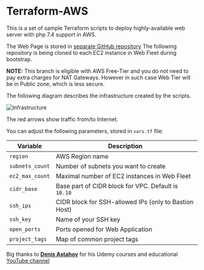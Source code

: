 # Terraform-AWS
This is a set of sample Terraform scripts to deploy highly-available web server with php 7.4 support in AWS.

The Web Page is stored in [separate GitHub repository](https://github.com/cepxuo/webpage)
The following repository is being cloned to each EC2 instance in Web Fleet during bootstrap.

**NOTE:** This branch is eligible with AWS Free-Tier and you do not need to pay extra charges for NAT Gateways. However in such case Web Tier will be in Public zone, which is less secure.

The following diagram describes the infrastructure created by the scripts.

![Infrastructure](https://github.com/cepxuo/Terraform-AWS/blob/free-tier/images/Terraform-AWS-Free.png?raw=true)

The red arrows show traffic from/to Internet.

You can adjust the following parameters, stored in `vars.tf` file:

| Variable | Description |
| --- | --- |
| `region` | AWS Region name |
| `subnets_count` | Number of subnets you want to create |
| `ec2_max_count` | Maximal number of EC2 instances in Web Fleet |
| `cidr_base` | Base part of CIDR block for VPC. Default is `10.10` |
| `ssh_ips` | CIDR block for SSH-allowed IPs (only to Bastion Host) |
| `ssh_key` | Name of your SSH key |
| `open_ports` | Ports opened for Web Application |
| `project_tags` | Map of common project tags |

Big thanks to [**Denis Astahov**](https://github.com/adv4000) for his Udemy courses and educational [YouTube channel](https://www.youtube.com/channel/UC-sAMvDe7gTmBbub-rWljZg)
